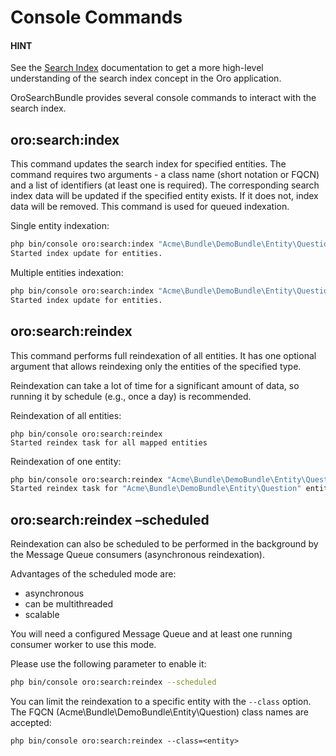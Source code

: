 <a id="search-index-db-from-md-console-commands"></a>

# Console Commands

#### HINT
See the [Search Index](../../../backend/architecture/tech-stack/search/index.md#search-index-overview) documentation to get a more high-level understanding of the search index concept in the Oro application.

OroSearchBundle provides several console commands to interact with the search index.

## oro:search:index

This command updates the search index for specified entities. The command requires two arguments - a class name (short notation or FQCN) and a list of identifiers (at least one is required). The corresponding search index data will be updated if the specified entity exists. If it does not, index data will be removed. This command is used for queued indexation.

Single entity indexation:

```bash
php bin/console oro:search:index "Acme\Bundle\DemoBundle\Entity\Question" 1
Started index update for entities.
```

Multiple entities indexation:

```bash
php bin/console oro:search:index "Acme\Bundle\DemoBundle\Entity\Question" 1 2 3 4 5 6 7 8 9 10
Started index update for entities.
```

## oro:search:reindex

This command performs full reindexation of all entities. It has one optional argument that allows reindexing only the entities of the specified type.

Reindexation can take a lot of time for a significant amount of data, so running it by schedule (e.g., once a day) is recommended.

Reindexation of all entities:

```none
php bin/console oro:search:reindex
Started reindex task for all mapped entities
```

Reindexation of one entity:

```bash
php bin/console oro:search:reindex "Acme\Bundle\DemoBundle\Entity\Question"
Started reindex task for "Acme\Bundle\DemoBundle\Entity\Question" entity
```

## oro:search:reindex –scheduled

Reindexation can also be scheduled to be performed in the background by the Message Queue consumers (asynchronous reindexation).

Advantages of the scheduled mode are:

* asynchronous
* can be multithreaded
* scalable

You will need a configured Message Queue and at least one running consumer worker to use this mode.

Please use the following parameter to enable it:

```bash
php bin/console oro:search:reindex --scheduled
```

You can limit the reindexation to a specific entity with the `--class` option. The FQCN (Acme\\Bundle\\DemoBundle\\Entity\\Question) class names are accepted:

```none
php bin/console oro:search:reindex --class=<entity>
```
